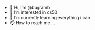 - 👋 Hi, I’m @bugramb
- 👀 I’m interested in cs50
- 🌱 I’m currently learning everything i can
- 📫 How to reach me ...

<!---
bugramb/bugramb is a ✨ special ✨ repository because its `README.md` (this file) appears on your GitHub profile.
You can click the Preview link to take a look at your changes.
--->
